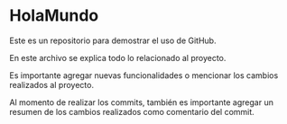 # HolaMundo
Este es un repositorio para demostrar el uso de GitHub.

En este archivo se explica todo lo relacionado al proyecto.

Es importante agregar nuevas funcionalidades o mencionar los cambios realizados al proyecto.

Al momento de realizar los commits, también es importante agregar un resumen de los cambios realizados como comentario del commit.
